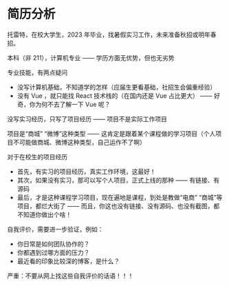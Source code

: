 # 简历分析

托雷特，在校大学生，2023 年毕业，找暑假实习工作，未来准备秋招或明年春招。

本科（非 211），计算机专业 —— 学历方面无优势，但也无劣势

专业技能，有两点疑问
- 没写计算机基础，不知道学的怎样（应届生更看基础，社招生会偏重经验）
- 没有 Vue ，就只能找 React 技术栈的（在国内还是 Vue 占比更大） —— 好奇，你为何不去了解一下 Vue 呢？

没写实习经历，只写了项目经历 —— 项目不是实际工作项目

项目是“商城” “微博”这种类型 —— 这肯定是跟着某个课程做的学习项目（个人项目不可能做商城、微博这种类型，自己运作不了啊）

对于在校生的项目经历
- 首先，有实习的项目经历，真实工作环境，这最好！
- 其次，如果没有实习，那可以写个人项目，正式上线的那种 —— 有链接、有源码
- 最后，才是这种课程学习项目，现在遍地是课程，到处是教做“电商” “商城”等项目，都烂大街了 —— 而且，你这也没有链接、没有源码、也没有截图，都不知道你做出个啥！

自我评价，需要进一步验证，例如：
- 你日常是如何团队协作的？
- 你都遇到过哪方面的压力？
- 最近看的印象比较深的博客，是什么？

严重：不要从网上找这些自我评价的话语！！！
